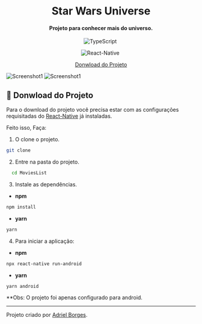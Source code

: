<h1 align="center"> Star Wars Universe </h1>
<h4 align="center">
  Projeto para conhecer mais do universo.
</h4>

<div align="center">

![TypeScript](https://img.shields.io/badge/-TypeScript-007ACC?style=flat&logoColor=fff&logo=typescript)&nbsp;

![React-Native](https://img.shields.io/badge/-React_Native-0488B0?style=flat&logoColor=fff&logo=react)&nbsp;
</div>

<p align="center">
  <a href="#:memo:-Donwload-do-Projeto">Donwload do Projeto</a>
  <!-- &nbsp;&nbsp;&nbsp;|&nbsp;&nbsp;&nbsp;
  <a href="#:iphone:-Donwload-no-Celular">Download no Celular</a> -->
</p>

<div width="500" height="800">

![Screenshot1](https://user-images.githubusercontent.com/47395305/107866755-b3550800-6e52-11eb-93f0-7be3360b7d87.jpg)
![Screenshot1](https://user-images.githubusercontent.com/47395305/107866757-b4863500-6e52-11eb-9023-7016eb9ed02c.jpg)
</div>

## :memo: Donwload do Projeto
  Para o download do projeto você precisa estar com as configurações requisitadas do <a href="https://reactnative.dev/docs/environment-setup">React-Native</a> já instaladas.

  Feito isso, Faça:

1. O clone o projeto.

```bash
git clone
```
2. Entre na pasta do projeto.

```bash
  cd MoviesList
```
3. Instale as dependências.

* **npm**
```bash
npm install
```
* **yarn**
```bash
yarn
```
4. Para iniciar a aplicação:
* **npm**
```bash
npx react-native run-android
```
* **yarn**
```bash
yarn android
```

**Obs: O projeto foi apenas configurado para android.

<!-- ## :iphone: Donwload no Celular

QRCODE -->

---
Projeto criado por <a href="https://www.linkedin.com/in/adriel-borgesti" >Adriel Borges</a>.
